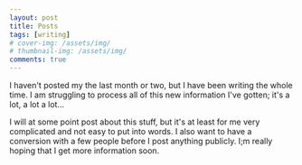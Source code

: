 ```yaml
---
layout: post
title: Posts
tags: [writing]
# cover-img: /assets/img/
# thumbnail-img: /assets/img/
comments: true
---
```

I haven't posted my the last month or two, but I have been writing the whole time. I am struggling to process all of this new information I've gotten; it's a lot, a lot a lot...  

I will at some point post about this stuff, but it's at least for me very complicated and not easy to put into words. I also want to have a conversion with a few people before I post anything publicly. I;m really hoping that I get more information soon.

